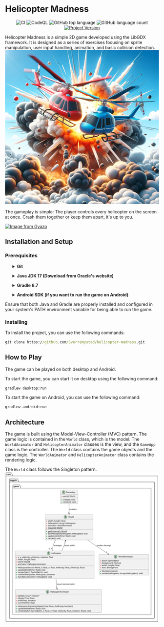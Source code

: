 # Helicopter Madness 
<div align="center">

![CI](https://img.shields.io/github/actions/workflow/status/SverreNystad/helicopter-madness/ci.yml)
![CodeQL](https://img.shields.io/github/actions/workflow/status/SverreNystad/helicopter-madness/codeql.yml)
![GitHub top language](https://img.shields.io/github/languages/top/SverreNystad/helicopter-madness)
![GitHub language count](https://img.shields.io/github/languages/count/SverreNystad/helicopter-madness)
[![Project Version](https://img.shields.io/badge/version-2.2-blue)](https://img.shields.io/badge/version-2.2-blue)

</div>

Helicopter Madness is a simple 2D game developed using the LibGDX framework. It is designed as a series of exercises focusing on sprite manipulation, user input handling, animation, and basic collision detection.
![Helicopter madness](/docs/images/helicopter-game.png)

The gameplay is simple: The player controls every helicopter on the screen at once. Crash them together or keep them apart, it's up to you.

[![Image from Gyazo](https://i.gyazo.com/c8a2c23770e380bcdf68d1cf7aba0709.gif)](https://gyazo.com/c8a2c23770e380bcdf68d1cf7aba0709)



## Installation and Setup

### Prerequisites
<ul>
<details> <summary><b> Git </b> </summary>
  Git is a distributed version control system that is used to manage the source code of this project. It is essential for cloning the project from GitHub and collaborating with other developers.

  * Git - Version Control System
    * Download and install Git from the official [Git website](https://git-scm.com/downloads).
    * After installation, verify the installation by running ```git --version``` in your command line or terminal.
</details>
</ul>

<ul>
  <details> <summary><b> Java JDK 17 (Download from Oracle's website) </b></summary>
  This project requires Java JDK to be installed. The project is tested with JDK 17.

  * Java JDK 17 - Java Development Kit is essential for compiling and running Java applications.
    * Download and install it from [Oracle's Java JDK Download Page](https://www.oracle.com/java/technologies/downloads/#java17) or adopt an open-source JDK like AdoptOpenJDK.
    * After installation, verify the installation by running ```java -version``` and ```javac -version``` in your command line or terminal.
  </details>
</ul>
<ul>
  <details> 
  <summary><b> Gradle 6.7 </b></summary>
  Gradle is used as the build tool for this project. It automates the process of building, testing, and deploying the application.

  * Gradle 6.7 - Gradle brings advanced build toolkit to manage dependencies and other aspects of the build process.
    * You can download Gradle from the [Gradle Download Page](https://gradle.org/install/).
    * Alternatively, if you are using a Gradle Wrapper script (gradlew or gradlew.bat), you do not need to manually install Gradle, as the wrapper script will handle the installation for you.
    * To confirm that Gradle is properly installed, run ```gradlew -v``` in your command line or terminal which will display the installed Gradle version.
  </details>
</ul>

<ul>
  <details> 
    <summary><b>Android SDK (if you want to run the game on Android)</b></summary>
    When testing the Android app one can run it either by connecting your Android phone via USB to your computer, or you could use an Android emulator (virtual device). To do this, you need to have the Android SDK installed. 
</ul>
Ensure that both Java and Gradle are properly installed and configured in your system's PATH environment variable for being able to run the game.

### Installing
To install the project, you can use the following commands:
```cmd
git clone https://github.com/SverreNystad/helicopter-madness.git
```

## How to Play
The game can be played on both desktop and Android.

To start the game, you can start it on desktop using the following command:
```cmd
gradlew desktop:run
```

To start the game on Android, you can use the following command:
```cmd
gradlew android:run
```

## Architecture
The game is built using the Model-View-Controller (MVC) pattern. The game logic is contained in the `World` class, which is the model. The `WorldAnimator` and `HelicopterAnimator` classes is the view, and the `GameApp` class is the controller. The `World` class contains the game objects and the game logic. The `WorldAnimator` and `HelicopterAnimator` class contains the rendering logic. 

The `World` class follows the Singleton pattern. 
![Helicopter madness](/docs/HelicopterMadnessClassDiagram.svg)